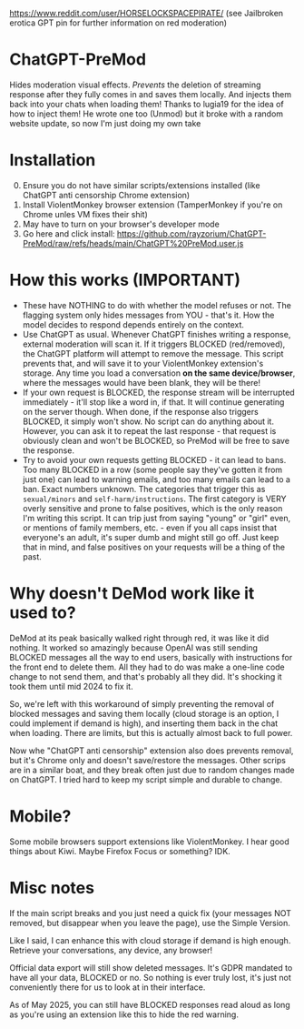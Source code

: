 https://www.reddit.com/user/HORSELOCKSPACEPIRATE/ (see Jailbroken erotica GPT pin for further information on red moderation)
# ChatGPT-PreMod
Hides moderation visual effects. _Prevents_ the deletion of streaming response after they fully comes in and saves them locally. And injects them back into your chats when loading them! Thanks to lugia19 for the idea of how to inject them! He wrote one too (Unmod) but it broke with a random website update, so now I'm just doing my own take

# Installation
0. Ensure you do not have similar scripts/extensions installed (like ChatGPT anti censorship Chrome extension)
1. Install ViolentMonkey browser extension (TamperMonkey if you're on Chrome unles VM fixes their shit)
2. May have to turn on your browser's developer mode 
3. Go here and click install: https://github.com/rayzorium/ChatGPT-PreMod/raw/refs/heads/main/ChatGPT%20PreMod.user.js

# How this works (IMPORTANT)
- These have NOTHING to do with whether the model refuses or not. The flagging system only hides messages from YOU - that's it. How the model decides to respond depends entirely on the context.
- Use ChatGPT as usual. Whenever ChatGPT finishes writing a response, external moderation will scan it. If it triggers BLOCKED (red/removed), the ChatGPT platform will attempt to remove the message. This script prevents that, and will save it to your ViolentMonkey extension's storage. Any time you load a conversation **on the same device/browser**, where the messages would have been blank, they will be there!
- If your own request is BLOCKED, the response stream will be interrupted immediately - it'll stop like a word in, if that. It will continue generating on the server though. When done, if the response also triggers BLOCKED, it simply won't show. No script can do anything about it. However, you can ask it to repeat the last response - that request is obviously clean and won't be BLOCKED, so PreMod will be free to save the response.
- Try to avoid your own requests getting BLOCKED - it can lead to bans. Too many BLOCKED in a row (some people say they've gotten it from just one) can lead to warning emails, and too many emails can lead to a ban. Exact numbers unknown. The categories that trigger this as `sexual/minors` and `self-harm/instructions`. The first category is VERY overly sensitive and prone to false positives, which is the only reason I'm writing this script. It can trip just from saying "young" or "girl" even, or mentions of family members, etc. - even if you all caps insist that everyone's an adult, it's super dumb and might still go off. Just keep that in mind, and false positives on your requests will be a thing of the past.

# Why doesn't DeMod work like it used to?
DeMod at its peak basically walked right through red, it was like it did nothing. It worked so amazingly because OpenAI was still sending BLOCKED messages all the way to end users, basically with instructions for the front end to delete them. All they had to do was make a one-line code change to not send them, and that's probably all they did. It's shocking it took them until mid 2024 to fix it.

So, we're left with this workaround of simply preventing the removal of blocked messages and saving them locally (cloud storage is an option, I could implement if demand is high), and inserting them back in the chat when loading. There are limits, but this is actually almost back to full power. 

Now whe "ChatGPT anti censorship" extension also does prevents removal, but it's Chrome only and doesn't save/restore the messages. Other scrips are in a similar boat, and they break often just due to random changes made on ChatGPT. I tried hard to keep my script simple and durable to change.

# Mobile?
Some mobile browsers support extensions like ViolentMonkey. I hear good things about Kiwi. Maybe Firefox Focus or something? IDK.

# Misc notes
If the main script breaks and you just need a quick fix (your messages NOT removed, but disappear when you leave the page), use the Simple Version.

Like I said, I can enhance this with cloud storage if demand is high enough. Retrieve your conversations, any device, any browser!

Official data export will still show deleted messages. It's GDPR mandated to have all your data, BLOCKED or no. So nothing is ever truly lost, it's just not conveniently there for us to look at in their interface.

As of May 2025, you can still have BLOCKED responses read aloud as long as you're using an extension like this to hide the red warning.
